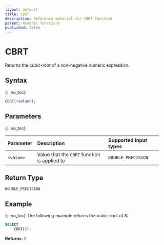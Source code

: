 ```yaml
---
layout: default
title: CBRT
description: Reference material for CBRT function
parent: Numeric functions
published: false
---
```


# CBRT

Returns the cubic-root of a non-negative numeric expression.

## Syntax
{: .no_toc}

```sql
CBRT(<value>);
```
## Parameters 
{: .no_toc}

| Parameter | Description                                                                                                         | Supported input types | 
| :--------- | :------------------------------------------------------------------------------------------------------------------- | :--------| 
| `<value>`   | Value that the `CBRT` function is applied to | `DOUBLE_PRECISION` |

## Return Type
`DOUBLE_PRECISION`

## Example
{: .no_toc}
The following example returns the cubic-root of 8: 

```sql
SELECT
    CBRT(8);
```

**Returns**: `2`
